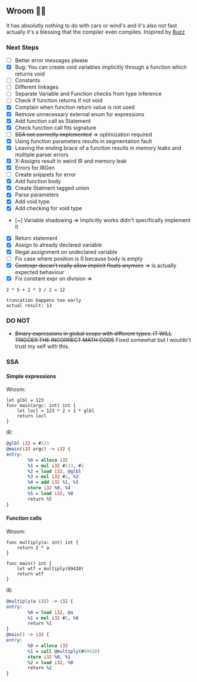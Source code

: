 ## Wroom 🚗💨

It has absolutly nothing to do with cars or wind's and it's also not fast actually it's a blessing that the compiler even compiles.
Inspired by [Buzz](https://github.com/buzz-language/buzz)

### Next Steps

- [ ] Better error messages please
- [X] Bug: You can create void variables implicitly through a function which returns void
- [ ] Constants
- [ ] Different linkages
- [ ] Separate Variable and Function checks from type inference
- [ ] Check if function returns if not void
- [X] Complain when function return value is not used
- [X] Remove unnecessary external enum for expressions
- [X] Add function call as Statement
- [X] Check function call fits signature
- [ ] ~~SSA not correctly implemented~~ => optimization required
- [X] Using function parameters results in segmentation fault
- [X] Leaving the ending brace of a function results in memory leaks and multiple parser errors
- [X] X-Assigns result in weird IR and memory leak
- [X] Errors for IRGen
- [ ] Create snippets for error
- [x] Add function body
- [x] Create Statment tagged union
- [x] Parse parameters
- [x] Add void type
- [x] Add checking for void type
- [~] Variable shadowing => Implicitly works didn't specifically implement it
- [x] Return statement
- [x] Assign to already declared variable
- [x] Illegal assignment on undeclared variable
- [ ] Fix case where position is 0 because body is empty
- [x] ~~Costexpr doesn't really allow implicit floats anymore~~ => is actually expected behaviour
- [X] Fix constant expr on division =>

```
2 * 5 + 2 * 3 / 2 = 12

truncation happens too early
actual result: 13
```

### DO NOT

- ~~Binary expressions in global scope with different types. IT WILL TRIGGER THE INCORRECT MATH GODS~~ Fixed somewhat but I wouldn't trust my self with this.

### SSA
#### Simple expressions
Wroom:

```
let glbl = 123 
func main(argc: int) int {
    let locl = 123 * 2 + 1 * glbl  
    return locl
}
```

IR:

```llvm
@glbl i32 = #123
@main(i32 argc) -> i32 {
entry:
        %0 = alloca i32
        %1 = mul i32 #123, #2
        %2 = load i32, @glbl
        %3 = mul i32 #1, %2
        %4 = add i32 %1, %3
        store i32 %0, %4
        %5 = load i32, %0
        return %5
}
```

#### Function calls
Wroom:

```
func multiply(a: int) int {
    return 2 * a 
} 

func main() int { 
    let wtf = multiply(69420)
    return wtf
}
```

IR:

```llvm
@multiply(a i32) -> i32 {
entry:
        %0 = load i32, @a
        %1 = mul i32 #2, %0
        return %1
}
@main() -> i32 {
entry:
        %0 = alloca i32
        %1 = call @multiply(#69420)
        store i32 %0, %1
        %2 = load i32, %0
        return %2
}
```
